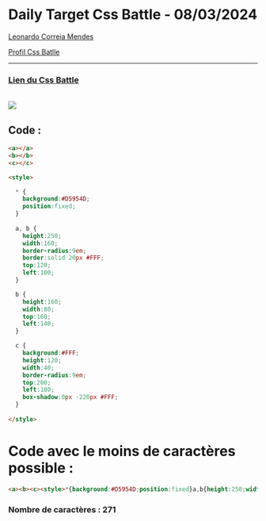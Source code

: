 # Daily Target Css Battle - 08/03/2024

[Leonardo Correia Mendes](https://github.com/leonardo-correiamendes)

[Profil Css Batlle](https://cssbattle.dev/player/PxahljaEJJesW2q41DyRFOpJIt73)

<hr>

### [Lien du Css Battle](https://cssbattle.dev/play/d2do5giUJ97UakikvOW6)
<br>

<img src="https://firebasestorage.googleapis.com/v0/b/cssbattleapp.appspot.com/o/user%2Fummd3POvEDfFyeFvVdOMG3OOrwE2%2Ftargets%2Ftarget_PhjRF3i.png?alt=media">

<br>


## Code : 
```html
<a></a>
<b></b>
<c></c>

<style>

  * {
    background:#D5954D;
    position:fixed;
  }
  
  a, b {
    height:250;
    width:160;
    border-radius:9em;
    border:solid 20px #FFF;
    top:120;
    left:100;
  }

  b {
    height:160;
    width:80;
    top:160;
    left:140;
  }

  c {
    background:#FFF;
    height:120;
    width:40;
    border-radius:9em;
    top:200;
    left:180;
    box-shadow:0px -220px #FFF;
  }
  
</style>
```

# Code avec le moins de caractères possible : 

```html
<a><b><c><style>*{background:#D5954D;position:fixed}a,b{height:250;width:160;border-radius:9em;border:solid 20px #FFF;top:120;left:100}b{height:160;width:80;top:160;left:140}c{background:#FFF;height:120;width:40;border-radius:9em;top:200;left:180;box-shadow:0 -220px #FFF
```

### Nombre de caractères : 271
